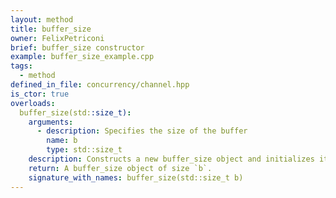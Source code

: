 ```yaml
---
layout: method
title: buffer_size
owner: FelixPetriconi
brief: buffer_size constructor
example: buffer_size_example.cpp
tags:
  - method
defined_in_file: concurrency/channel.hpp
is_ctor: true
overloads:
  buffer_size(std::size_t):
    arguments:
      - description: Specifies the size of the buffer
        name: b
        type: std::size_t
    description: Constructs a new buffer_size object and initializes it with the value `b`.
    return: A buffer_size object of size `b`.
    signature_with_names: buffer_size(std::size_t b)
---
```

